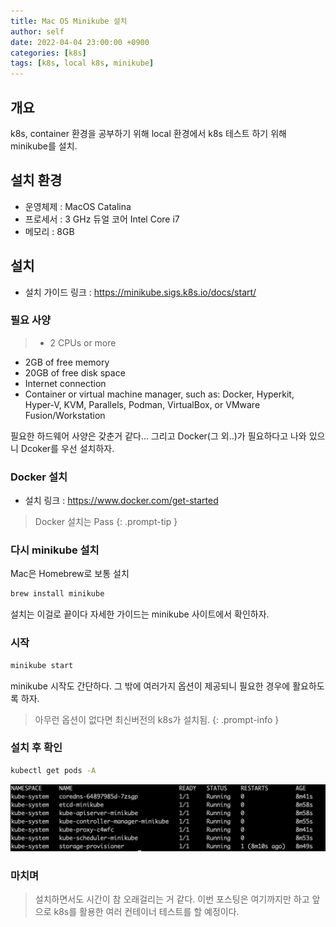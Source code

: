```yaml
---
title: Mac OS Minikube 설치
author: self
date: 2022-04-04 23:00:00 +0900
categories: [k8s]
tags: [k8s, local k8s, minikube]
---
```


## 개요
k8s, container 환경을 공부하기 위해 local 환경에서 k8s 테스트 하기 위해 minikube를 설치.

## 설치 환경
- 운영체제 : MacOS Catalina
- 프로세서 :  3 GHz 듀얼 코어 Intel Core i7
- 메모리 : 8GB

## 설치
 - 설치 가이드 링크 : <https://minikube.sigs.k8s.io/docs/start/>

### 필요 사양
> - 2 CPUs or more
- 2GB of free memory
- 20GB of free disk space
- Internet connection
- Container or virtual machine manager, such as: Docker, Hyperkit, Hyper-V, KVM, Parallels, Podman, VirtualBox, or VMware Fusion/Workstation

필요한 하드웨어 사양은 갖춘거 같다... 그리고 Docker(그 외..)가 필요하다고 나와 있으니 Dcoker를 우선 설치하자.

### Docker 설치
- 설치 링크 : <https://www.docker.com/get-started>

> Docker 설치는 Pass
{: .prompt-tip }

### 다시 minikube 설치

Mac은 Homebrew로 보통 설치

```bash
brew install minikube
```

설치는 이걸로 끝이다 자세한 가이드는 minikube 사이트에서 확인하자.

### 시작

```bash
minikube start
```

minikube 시작도 간단하다.
그 밖에 여러가지 옵션이 제공되니 필요한 경우에 활요하도록 하자.

> 아무런 옵션이 없다면 최신버전의 k8s가 설치됨.
{: .prompt-info }

### 설치 후 확인

```bash
kubectl get pods -A
```

![pods](https://raw.githubusercontent.com/bonclay/bonclay.github.io/main/image/blog_0404_01.png)

### 마치며
> 설치하면서도 시간이 참 오래걸리는 거 같다. 이번 포스팅은 여기까지만 하고 앞으로 k8s를 활용한 여러 컨테이너 테스트를 할 예정이다.

